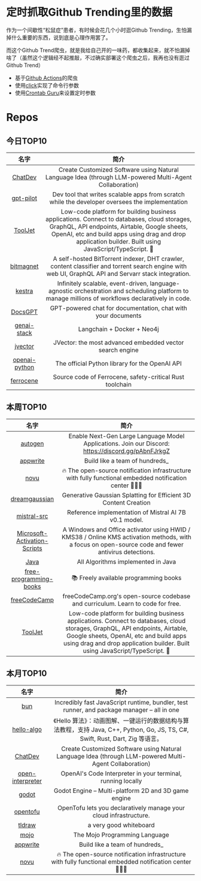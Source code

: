 # 定时抓取Github Trending里的数据

作为一个间歇性“松鼠症”患者，有时候会花几个小时逛Github Trending，生怕漏掉什么重要的东西，说到底是心理作用罢了。

而这个Github Trend爬虫，就是我给自己开的一味药，都收集起来，就不怕漏掉啥了（虽然这个逻辑经不起推敲，不过确实部署这个爬虫之后，我再也没有逛过Github Trend）

* 基于[Github Actions](https://docs.github.com/en/actions)的爬虫
* 使用[click](https://github.com/pallets/click)实现了命令行参数
* 使用[Crontab Guru](https://crontab.guru/)来设置定时参数

# Repos
## 今日TOP10 
<!-- START OF DAILY_TOP10_REPOS -->
| 名字 | 简介 |
| :----: | :----: |
| [ChatDev](https://github.com/OpenBMB/ChatDev) | Create Customized Software using Natural Language Idea (through LLM-powered Multi-Agent Collaboration) |
| [gpt-pilot](https://github.com/Pythagora-io/gpt-pilot) | Dev tool that writes scalable apps from scratch while the developer oversees the implementation |
| [ToolJet](https://github.com/ToolJet/ToolJet) | Low-code platform for building business applications. Connect to databases, cloud storages, GraphQL, API endpoints, Airtable, Google sheets, OpenAI, etc and build apps using drag and drop application builder. Built using JavaScript/TypeScript. 🚀 |
| [bitmagnet](https://github.com/bitmagnet-io/bitmagnet) | A self-hosted BitTorrent indexer, DHT crawler, content classifier and torrent search engine with web UI, GraphQL API and Servarr stack integration. |
| [kestra](https://github.com/kestra-io/kestra) | Infinitely scalable, event-driven, language-agnostic orchestration and scheduling platform to manage millions of workflows declaratively in code. |
| [DocsGPT](https://github.com/arc53/DocsGPT) | GPT-powered chat for documentation, chat with your documents |
| [genai-stack](https://github.com/docker/genai-stack) | Langchain + Docker + Neo4j |
| [jvector](https://github.com/jbellis/jvector) | JVector: the most advanced embedded vector search engine |
| [openai-python](https://github.com/openai/openai-python) | The official Python library for the OpenAI API |
| [ferrocene](https://github.com/ferrocene/ferrocene) | Source code of Ferrocene, safety-critical Rust toolchain |
<!-- END OF DAILY_TOP10_REPOS -->

## 本周TOP10
<!-- START OF WEEKLY_TOP10_REPOS -->
| 名字 | 简介 |
| :----: | :----: |
| [autogen](https://github.com/microsoft/autogen) | Enable Next-Gen Large Language Model Applications. Join our Discord: https://discord.gg/pAbnFJrkgZ |
| [appwrite](https://github.com/appwrite/appwrite) | Build like a team of hundreds_ |
| [novu](https://github.com/novuhq/novu) | 🔥 The open-source notification infrastructure with fully functional embedded notification center 🚀🚀🚀 |
| [dreamgaussian](https://github.com/dreamgaussian/dreamgaussian) | Generative Gaussian Splatting for Efficient 3D Content Creation |
| [mistral-src](https://github.com/mistralai/mistral-src) | Reference implementation of Mistral AI 7B v0.1 model. |
| [Microsoft-Activation-Scripts](https://github.com/massgravel/Microsoft-Activation-Scripts) | A Windows and Office activator using HWID / KMS38 / Online KMS activation methods, with a focus on open-source code and fewer antivirus detections. |
| [Java](https://github.com/TheAlgorithms/Java) | All Algorithms implemented in Java |
| [free-programming-books](https://github.com/EbookFoundation/free-programming-books) | 📚 Freely available programming books |
| [freeCodeCamp](https://github.com/freeCodeCamp/freeCodeCamp) | freeCodeCamp.org's open-source codebase and curriculum. Learn to code for free. |
| [ToolJet](https://github.com/ToolJet/ToolJet) | Low-code platform for building business applications. Connect to databases, cloud storages, GraphQL, API endpoints, Airtable, Google sheets, OpenAI, etc and build apps using drag and drop application builder. Built using JavaScript/TypeScript. 🚀 |
<!-- END OF WEEKLY_TOP10_REPOS -->

## 本月TOP10
<!-- START OF MONTHLY_TOP10_REPOS -->
| 名字 | 简介 |
| :----: | :----: |
| [bun](https://github.com/oven-sh/bun) | Incredibly fast JavaScript runtime, bundler, test runner, and package manager – all in one |
| [hello-algo](https://github.com/krahets/hello-algo) | 《Hello 算法》：动画图解、一键运行的数据结构与算法教程，支持 Java, C++, Python, Go, JS, TS, C#, Swift, Rust, Dart, Zig 等语言。 |
| [ChatDev](https://github.com/OpenBMB/ChatDev) | Create Customized Software using Natural Language Idea (through LLM-powered Multi-Agent Collaboration) |
| [open-interpreter](https://github.com/KillianLucas/open-interpreter) | OpenAI's Code Interpreter in your terminal, running locally |
| [godot](https://github.com/godotengine/godot) | Godot Engine – Multi-platform 2D and 3D game engine |
| [opentofu](https://github.com/opentofu/opentofu) | OpenTofu lets you declaratively manage your cloud infrastructure. |
| [tldraw](https://github.com/tldraw/tldraw) | a very good whiteboard |
| [mojo](https://github.com/modularml/mojo) | The Mojo Programming Language |
| [appwrite](https://github.com/appwrite/appwrite) | Build like a team of hundreds_ |
| [novu](https://github.com/novuhq/novu) | 🔥 The open-source notification infrastructure with fully functional embedded notification center 🚀🚀🚀 |
<!-- END OF MONTHLY_TOP10_REPOS -->
